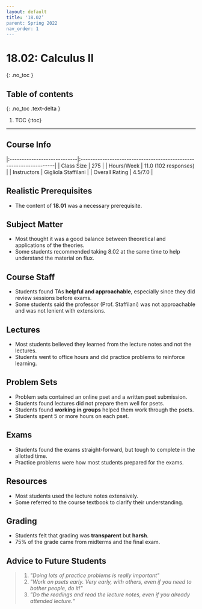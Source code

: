 ```yaml
---
layout: default
title: '18.02’
parent: Spring 2022
nav_order: 1
---
```


# 18.02: Calculus II
{: .no_toc }

## Table of contents
{: .no_toc .text-delta }

1. TOC
{:toc}

---

## Course Info

|:----------------------------|:-------------------------------------------------------------------|
| Class Size    		| 275                                                            		|
| Hours/Week        	| 11.0 (102 responses)                                          	| 
| Instructors         	| Gigliola Staffilani					|
| Overall Rating	| 4.5/7.0						|

## Realistic Prerequisites
* The content of **18.01** was a necessary prerequisite. 

## Subject Matter
* Most thought it was a good balance between theoretical and applications of the theories. 
* Some students recommended taking 8.02 at the same time to help understand the material on flux. 

## Course Staff
* Students found TAs **helpful and approachable**, especially since they did review sessions before exams. 
* Some students said the professor (Prof. Staffilani) was not approachable and was not lenient with extensions.

## Lectures
* Most students believed they learned from the lecture notes and not the lectures. 
* Students went to office hours and did practice problems to reinforce learning. 


## Problem Sets
* Problem sets contained an online pset and a written pset submission. 
* Students found lectures did not prepare them well for psets.
* Students found **working in groups** helped them work through the psets. 
* Students spent 5 or more hours on each pset.

## Exams
* Students found the exams straight-forward, but tough to complete in the allotted time. 
* Practice problems were how most students prepared for the exams. 

## Resources
* Most students used the lecture notes extensively.
* Some referred to the course textbook to clarify their understanding.

## Grading
* Students felt that grading was **transparent** but **harsh**.
* 75% of the grade came from midterms and the final exam. 

## Advice to Future Students
> 1. *"Doing lots of practice problems is really important"* 
> 2. *"Work on psets early. Very early, with others, even if you need to bother people, do it!"*
> 3. *”Do the readings and read the lecture notes, even if you already attended lecture.“*

